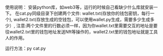 使用说明：
安装python库，如web3等，运行的时候自己看缺少什么库就安装一下。
在cat.py同级目录下创建两个文件:
wallet.txt(存放你的钱包密钥，每行一个),
wallet2.txt(存放生成的空钱包，可以使用wallet.py生成，需要多少生成多少）,
注意:两个文件里的行数必须一样，因为你wallet.txt里需要交互的地址是要往wallet2.txt里的钱包地址发送Nft等操作的，wallet2.txt里的钱包地址就是工具人的作用。

运行方法：py cat.py

